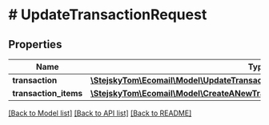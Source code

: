 # # UpdateTransactionRequest

## Properties

Name | Type | Description | Notes
------------ | ------------- | ------------- | -------------
**transaction** | [**\StejskyTom\Ecomail\Model\UpdateTransactionRequestTransaction**](UpdateTransactionRequestTransaction.md) |  | [optional]
**transaction_items** | [**\StejskyTom\Ecomail\Model\CreateANewTransactionRequestTransactionItemsInner[]**](CreateANewTransactionRequestTransactionItemsInner.md) |  | [optional]

[[Back to Model list]](../../README.md#models) [[Back to API list]](../../README.md#endpoints) [[Back to README]](../../README.md)
